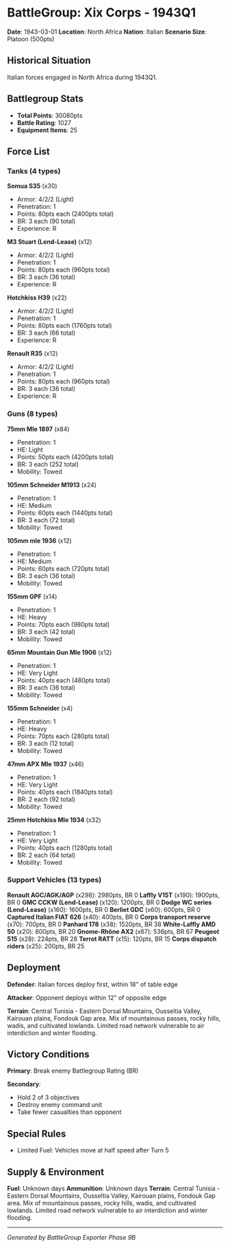 # BattleGroup: Xix Corps - 1943Q1

**Date**: 1943-03-01
**Location**: North Africa
**Nation**: Italian
**Scenario Size**: Platoon (500pts)

## Historical Situation

Italian forces engaged in North Africa during 1943Q1.

## Battlegroup Stats

- **Total Points**: 30080pts
- **Battle Rating**: 1027
- **Equipment Items**: 25

## Force List

### Tanks (4 types)

**Somua S35** (x30)
- Armor: 4/2/2 (Light)
- Penetration: 1
- Points: 80pts each (2400pts total)
- BR: 3 each (90 total)
- Experience: R

**M3 Stuart (Lend-Lease)** (x12)
- Armor: 4/2/2 (Light)
- Penetration: 1
- Points: 80pts each (960pts total)
- BR: 3 each (36 total)
- Experience: R

**Hotchkiss H39** (x22)
- Armor: 4/2/2 (Light)
- Penetration: 1
- Points: 80pts each (1760pts total)
- BR: 3 each (66 total)
- Experience: R

**Renault R35** (x12)
- Armor: 4/2/2 (Light)
- Penetration: 1
- Points: 80pts each (960pts total)
- BR: 3 each (36 total)
- Experience: R

### Guns (8 types)

**75mm Mle 1897** (x84)
- Penetration: 1
- HE: Light
- Points: 50pts each (4200pts total)
- BR: 3 each (252 total)
- Mobility: Towed

**105mm Schneider M1913** (x24)
- Penetration: 1
- HE: Medium
- Points: 60pts each (1440pts total)
- BR: 3 each (72 total)
- Mobility: Towed

**105mm mle 1936** (x12)
- Penetration: 1
- HE: Medium
- Points: 60pts each (720pts total)
- BR: 3 each (36 total)
- Mobility: Towed

**155mm GPF** (x14)
- Penetration: 1
- HE: Heavy
- Points: 70pts each (980pts total)
- BR: 3 each (42 total)
- Mobility: Towed

**65mm Mountain Gun Mle 1906** (x12)
- Penetration: 1
- HE: Very Light
- Points: 40pts each (480pts total)
- BR: 3 each (36 total)
- Mobility: Towed

**155mm Schneider** (x4)
- Penetration: 1
- HE: Heavy
- Points: 70pts each (280pts total)
- BR: 3 each (12 total)
- Mobility: Towed

**47mm APX Mle 1937** (x46)
- Penetration: 1
- HE: Very Light
- Points: 40pts each (1840pts total)
- BR: 2 each (92 total)
- Mobility: Towed

**25mm Hotchkiss Mle 1934** (x32)
- Penetration: 1
- HE: Very Light
- Points: 40pts each (1280pts total)
- BR: 2 each (64 total)
- Mobility: Towed

### Support Vehicles (13 types)

**Renault AGC/AGK/AGP** (x298): 2980pts, BR 0
**Laffly V15T** (x190): 1900pts, BR 0
**GMC CCKW (Lend-Lease)** (x120): 1200pts, BR 0
**Dodge WC series (Lend-Lease)** (x160): 1600pts, BR 0
**Berliet GDC** (x60): 600pts, BR 0
**Captured Italian FIAT 626** (x40): 400pts, BR 0
**Corps transport reserve** (x70): 700pts, BR 0
**Panhard 178** (x38): 1520pts, BR 38
**White-Laffly AMD 50** (x20): 800pts, BR 20
**Gnome-Rhône AX2** (x67): 536pts, BR 67
**Peugeot 515** (x28): 224pts, BR 28
**Terrot RATT** (x15): 120pts, BR 15
**Corps dispatch riders** (x25): 200pts, BR 25

## Deployment

**Defender**: Italian forces deploy first, within 18" of table edge

**Attacker**: Opponent deploys within 12" of opposite edge

**Terrain**: Central Tunisia - Eastern Dorsal Mountains, Ousseltia Valley, Kairouan plains, Fondouk Gap area. Mix of mountainous passes, rocky hills, wadis, and cultivated lowlands. Limited road network vulnerable to air interdiction and winter flooding.

## Victory Conditions

**Primary**: Break enemy Battlegroup Rating (BR)

**Secondary**:
- Hold 2 of 3 objectives
- Destroy enemy command unit
- Take fewer casualties than opponent

## Special Rules

- Limited Fuel: Vehicles move at half speed after Turn 5

## Supply & Environment

**Fuel**: Unknown days
**Ammunition**: Unknown days
**Terrain**: Central Tunisia - Eastern Dorsal Mountains, Ousseltia Valley, Kairouan plains, Fondouk Gap area. Mix of mountainous passes, rocky hills, wadis, and cultivated lowlands. Limited road network vulnerable to air interdiction and winter flooding.

---

*Generated by BattleGroup Exporter Phase 9B*
